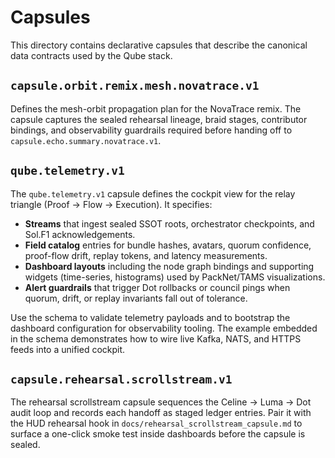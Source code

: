# Capsules

This directory contains declarative capsules that describe the canonical data contracts used by the Qube stack.

## `capsule.orbit.remix.mesh.novatrace.v1`

Defines the mesh-orbit propagation plan for the NovaTrace remix. The capsule captures the sealed rehearsal lineage, braid
stages, contributor bindings, and observability guardrails required before handing off to `capsule.echo.summary.novatrace.v1`.

## `qube.telemetry.v1`

The `qube.telemetry.v1` capsule defines the cockpit view for the relay triangle (Proof → Flow → Execution). It specifies:

- **Streams** that ingest sealed SSOT roots, orchestrator checkpoints, and Sol.F1 acknowledgements.
- **Field catalog** entries for bundle hashes, avatars, quorum confidence, proof-flow drift, replay tokens, and latency measurements.
- **Dashboard layouts** including the node graph bindings and supporting widgets (time-series, histograms) used by PackNet/TAMS visualizations.
- **Alert guardrails** that trigger Dot rollbacks or council pings when quorum, drift, or replay invariants fall out of tolerance.

Use the schema to validate telemetry payloads and to bootstrap the dashboard configuration for observability tooling. The example embedded in the schema demonstrates how to wire live Kafka, NATS, and HTTPS feeds into a unified cockpit.

## `capsule.rehearsal.scrollstream.v1`

The rehearsal scrollstream capsule sequences the Celine → Luma → Dot audit loop and records each handoff as staged ledger entries. Pair it with the HUD rehearsal hook in `docs/rehearsal_scrollstream_capsule.md` to surface a one-click smoke test inside dashboards before the capsule is sealed.
